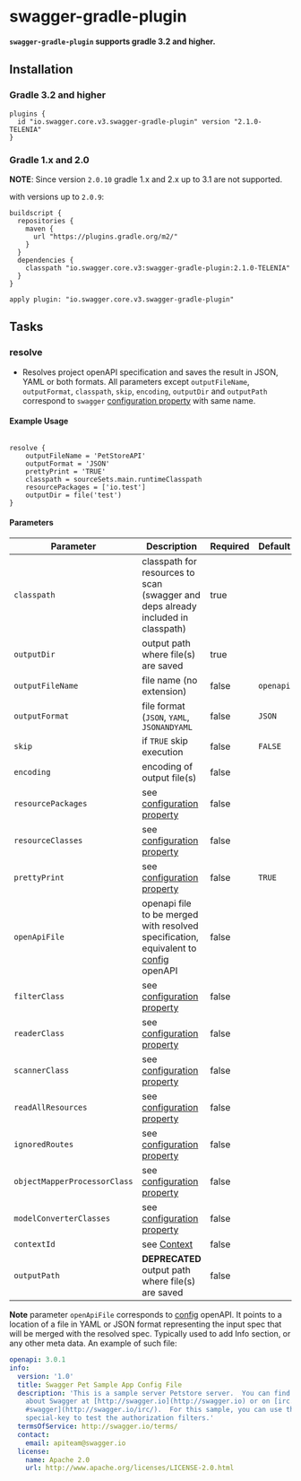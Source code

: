 # swagger-gradle-plugin

**`swagger-gradle-plugin` supports gradle 3.2 and higher.**

## Installation
### Gradle 3.2 and higher

```
plugins {
  id "io.swagger.core.v3.swagger-gradle-plugin" version "2.1.0-TELENIA"
}
```
### Gradle 1.x and 2.0

**NOTE**: Since version `2.0.10` gradle 1.x and 2.x up to 3.1 are not supported.

with versions up to `2.0.9`:

```
buildscript {
  repositories {
    maven {
      url "https://plugins.gradle.org/m2/"
    }
  }
  dependencies {
    classpath "io.swagger.core.v3:swagger-gradle-plugin:2.1.0-TELENIA"
  }
}

apply plugin: "io.swagger.core.v3.swagger-gradle-plugin"
```

## Tasks
### resolve

* Resolves project openAPI specification and saves the result in JSON, YAML or both formats.
All parameters except `outputFileName`, `outputFormat`, `classpath`, `skip`, `encoding`, `outputDir` and `outputPath` correspond
to `swagger` [configuration property](https://github.com/swagger-api/swagger-core/wiki/Swagger-2.X---Integration-and-Configuration#configuration-properties) with same name.

#### Example Usage

```

resolve {
    outputFileName = 'PetStoreAPI'
    outputFormat = 'JSON'
    prettyPrint = 'TRUE'
    classpath = sourceSets.main.runtimeClasspath
    resourcePackages = ['io.test']
    outputDir = file('test')
}
```

#### Parameters
Parameter | Description | Required | Default
--------- | ----------- | --------- | -------
`classpath`|classpath for resources to scan (swagger and deps already included in classpath)|true|
`outputDir`|output path where file(s) are saved|true|
`outputFileName`|file name (no extension)|false|`openapi`
`outputFormat`|file format (`JSON`, `YAML`, `JSONANDYAML`|false|`JSON`
`skip`|if `TRUE` skip execution|false|`FALSE`
`encoding`|encoding of output file(s)|false|
`resourcePackages`|see [configuration property](https://github.com/swagger-api/swagger-core/wiki/Swagger-2.X---Integration-and-Configuration#configuration-properties)|false|
`resourceClasses`|see [configuration property](https://github.com/swagger-api/swagger-core/wiki/Swagger-2.X---Integration-and-Configuration#configuration-properties)|false|
`prettyPrint`|see [configuration property](https://github.com/swagger-api/swagger-core/wiki/Swagger-2.X---Integration-and-Configuration#configuration-properties)|false|`TRUE`
`openApiFile`|openapi file to be merged with resolved specification, equivalent to [config](https://github.com/swagger-api/swagger-core/wiki/Swagger-2.X---Integration-and-Configuration#configuration-properties) openAPI|false|
`filterClass`|see [configuration property](https://github.com/swagger-api/swagger-core/wiki/Swagger-2.X---Integration-and-Configuration#configuration-properties)|false|
`readerClass`|see [configuration property](https://github.com/swagger-api/swagger-core/wiki/Swagger-2.X---Integration-and-Configuration#configuration-properties)|false|
`scannerClass`|see [configuration property](https://github.com/swagger-api/swagger-core/wiki/Swagger-2.X---Integration-and-Configuration#configuration-properties)|false|
`readAllResources`|see [configuration property](https://github.com/swagger-api/swagger-core/wiki/Swagger-2.X---Integration-and-Configuration#configuration-properties)|false|
`ignoredRoutes`|see [configuration property](https://github.com/swagger-api/swagger-core/wiki/Swagger-2.X---Integration-and-Configuration#configuration-properties)|false|
`objectMapperProcessorClass`|see [configuration property](https://github.com/swagger-api/swagger-core/wiki/Swagger-2.X---Integration-and-Configuration#configuration-properties)|false|
`modelConverterClasses`|see [configuration property](https://github.com/swagger-api/swagger-core/wiki/Swagger-2.X---Integration-and-Configuration#configuration-properties)|false|
`contextId`|see [Context](https://github.com/swagger-api/swagger-core/wiki/Swagger-2.X---Integration-and-Configuration#context)|false|
`outputPath`|**DEPRECATED** output path where file(s) are saved|false|


**Note** parameter `openApiFile` corresponds to [config](https://github.com/swagger-api/swagger-core/wiki/Swagger-2.X---Integration-and-Configuration#configuration-properties) openAPI. It points to a location of a file in YAML or JSON format representing the input spec that will be merged with the resolved spec. Typically used to add Info section, or any other meta data. 
An example of such file:

```yaml
openapi: 3.0.1
info:
  version: '1.0'
  title: Swagger Pet Sample App Config File
  description: 'This is a sample server Petstore server.  You can find out more
    about Swagger at [http://swagger.io](http://swagger.io) or on [irc.freenode.net,
    #swagger](http://swagger.io/irc/).  For this sample, you can use the api key
    special-key to test the authorization filters.'
  termsOfService: http://swagger.io/terms/
  contact:
    email: apiteam@swagger.io
  license:
    name: Apache 2.0
    url: http://www.apache.org/licenses/LICENSE-2.0.html
```
